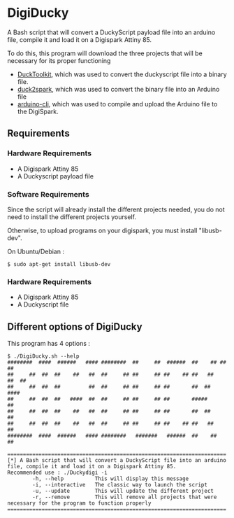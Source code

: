 # DigiDucky
A Bash script that will convert a DuckyScript payload file into an arduino file, compile it and load it on a Digispark Attiny 85.

To do this, this program will download the three projects that will be necessary for its proper functioning
* [DuckToolkit](https://github.com/kevthehermit/DuckToolkit), which was used to convert the duckyscript file into a binary file.
* [duck2spark](https://github.com/0x48piraj/duck2spark/tree/py3-patch), which was used to convert the binary file into an Arduino file
* [arduino-cli](https://arduino.github.io/arduino-cli/0.29/), which was used to compile and upload the Arduino file to the DigiSpark.

## Requirements

### Hardware Requirements
* A Digispark Attiny 85
* A Duckyscript payload file 

### Software Requirements

Since the script will already install the different projects needed, you do not need to install the different projects yourself.

Otherwise, to upload programs on your digispark, you must install "libusb-dev".

On Ubuntu/Debian :
```
$ sudo apt-get install libusb-dev
```
### Hardware Requirements
* A Digispark Attiny 85
* A Duckyscript file 

## Different options of DigiDucky

This program has 4 options :
```
$ ./DigiDucky.sh --help
########  ####  ######   #### ########  ##     ##  ######  ##    ## ##    ## 
##     ##  ##  ##    ##   ##  ##     ## ##     ## ##    ## ##   ##   ##  ##  
##     ##  ##  ##         ##  ##     ## ##     ## ##       ##  ##     ####   
##     ##  ##  ##   ####  ##  ##     ## ##     ## ##       #####       ##    
##     ##  ##  ##    ##   ##  ##     ## ##     ## ##       ##  ##      ##    
##     ##  ##  ##    ##   ##  ##     ## ##     ## ##    ## ##   ##     ##    
########  ####  ######   #### ########   #######   ######  ##    ##    ##    

======================================================================
[*] A Bash script that will convert a DuckyScript file into an arduino file, compile it and load it on a Digispark Attiny 85.
Recommended use : ./Duckydigi -i 
        -h, --help          This will display this message
        -i, --interactive   The classic way to launch the script
        -u, --update        This will update the different project 
        -r, --remove        This will remove all projects that were necessary for the program to function properly
======================================================================
```
